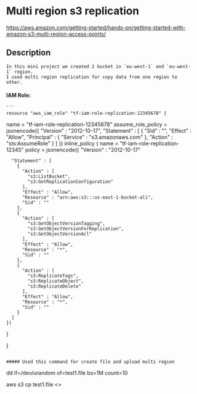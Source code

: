 # Multi region s3 replication

https://aws.amazon.com/getting-started/hands-on/getting-started-with-amazon-s3-multi-region-access-points/

## Description
    In this mini project we created 2 bucket in `eu-west-1` and `eu-west-1` region. 
    I used multi region replication for copy data from one region to other.

#### IAM Role:
    ```
    resource "aws_iam_role" "tf-iam-role-replication-12345678" {
  name = "tf-iam-role-replication-12345678"
  assume_role_policy = jsonencode({
    "Version" : "2012-10-17",
    "Statement" : [
      {
        "Sid" : "",
        "Effect" : "Allow",
        "Principal" : {
          "Service" : "s3.amazonaws.com"
        },
        "Action" : "sts:AssumeRole"
      }
    ]
  })
  inline_policy {
    name = "tf-iam-role-replication-12345"
    policy = jsonencode({
      "Version" : "2012-10-17"

      "Statement" : [
        {
          "Action" : [
            "s3:ListBucket",
            "s3:GetReplicationConfiguration"
          ],
          "Effect" : "Allow",
          "Resource" : "arn:aws:s3:::us-east-1-bucket-ali",
          "Sid" : ""
        },
        {
          "Action" : [
            "s3:GetObjectVersionTagging",
            "s3:GetObjectVersionForReplication",
            "s3:GetObjectVersionAcl"
          ],
          "Effect" : "Allow",
          "Resource" : "*",
          "Sid" : ""
        },
        {
          "Action" : [
            "s3:ReplicateTags",
            "s3:ReplicateObject",
            "s3:ReplicateDelete"
          ],
          "Effect" : "Allow",
          "Resource" : "*",
          "Sid" : ""
        }
      ]
    })

  }

}
```

##### Used this command for create file and upload multi region
```
dd if=/dev/urandom of=test1.file bs=1M count=10

aws s3 cp test1.file <<Arn of Multi region>>


